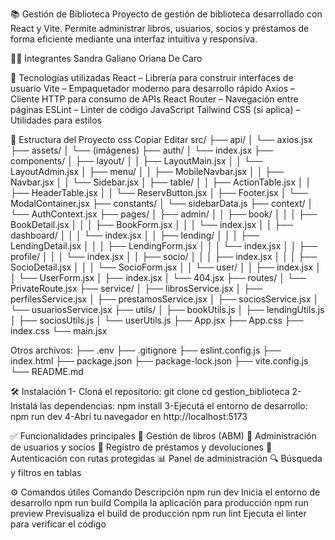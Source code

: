 📚 Gestión de Biblioteca
Proyecto de gestión de biblioteca desarrollado con React y Vite. Permite administrar libros, usuarios, socios y préstamos de forma eficiente mediante una interfaz intuitiva y responsiva.

👩‍💻 Integrantes
Sandra Galiano
Oriana De Caro

🚀 Tecnologías utilizadas
React – Librería para construir interfaces de usuario
Vite – Empaquetador moderno para desarrollo rápido
Axios – Cliente HTTP para consumo de APIs
React Router – Navegación entre páginas
ESLint – Linter de código JavaScript
Tailwind CSS (si aplica) – Utilidades para estilos

📁 Estructura del Proyecto
css
Copiar
Editar
src/
├── api/
│ └── axios.jsx
├── assets/
│ └── (imágenes)
├── auth/
│ └── index.jsx
├── components/
│ ├── layout/
│ │ ├── LayoutMain.jsx
│ │ └── LayoutAdmin.jsx
│ ├── menu/
│ │ ├── MobileNavbar.jsx
│ │ ├── Navbar.jsx
│ │ └── Sidebar.jsx
│ ├── table/
│ │ ├── ActionTable.jsx
│ │ ├── HeaderTable.jsx
│ │ └── ReservButton.jsx
│ ├── Footer.jsx
│ └── ModalContainer.jsx
├── constants/
│ └── sidebarData.js
├── context/
│ └── AuthContext.jsx
├── pages/
│ ├── admin/
│ │ ├── book/
│ │ │ ├── BookDetail.jsx
│ │ │ ├── BookForm.jsx
│ │ │ └── index.jsx
│ │ ├── dashboard/
│ │ │ └── index.jsx
│ │ ├── lending/
│ │ │ ├── LendingDetail.jsx
│ │ │ ├── LendingForm.jsx
│ │ │ └── index.jsx
│ │ ├── profile/
│ │ │ └── index.jsx
│ │ ├── socio/
│ │ │ ├── index.jsx
│ │ │ ├── SocioDetail.jsx
│ │ │ └── SocioForm.jsx
│ │ └── user/
│ │ ├── index.jsx
│ │ └── UserForm.jsx
│ ├── index.jsx
│ └── 404.jsx
├── routes/
│ └── PrivateRoute.jsx
├── service/
│ ├── librosService.jsx
│ ├── perfilesService.jsx
│ ├── prestamosService.jsx
│ ├── sociosService.jsx
│ └── usuariosService.jsx
├── utils/
│ ├── bookUtils.js
│ ├── lendingUtils.js
│ ├── sociosUtils.js
│ └── userUtils.js
├── App.jsx
├── App.css
├── index.css
└── main.jsx

Otros archivos:
├── .env
├── .gitignore
├── eslint.config.js
├── index.html
├── package.json
├── package-lock.json
├── vite.config.js
└── README.md

🛠️ Instalación
1- Cloná el repositorio:
git clone <url-del-repo>
cd gestion_biblioteca
2-Instalá las dependencias:
npm install
3-Ejecutá el entorno de desarrollo:
npm run dev
4-Abrí tu navegador en http://localhost:5173

✅ Funcionalidades principales
📖 Gestión de libros (ABM)
👥 Administración de usuarios y socios
📆 Registro de préstamos y devoluciones
🔐 Autenticación con rutas protegidas
📊 Panel de administración
🔍 Búsqueda y filtros en tablas

⚙️ Comandos útiles
Comando Descripción
npm run dev Inicia el entorno de desarrollo
npm run build Compila la aplicación para producción
npm run preview Previsualiza el build de producción
npm run lint Ejecuta el linter para verificar el código
